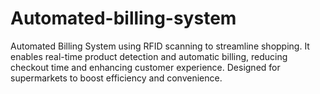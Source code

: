 # Automated-billing-system
Automated Billing System using RFID scanning to streamline shopping. It enables real-time product detection and automatic billing, reducing checkout time and enhancing customer experience. Designed for supermarkets to boost efficiency and convenience.
